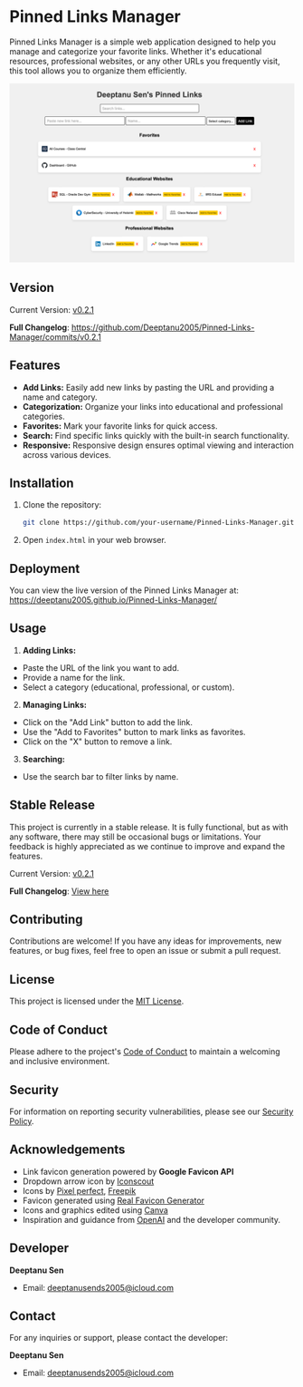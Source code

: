 # Pinned Links Manager

Pinned Links Manager is a simple web application designed to help you manage and categorize your favorite links. Whether it's educational resources, professional websites, or any other URLs you frequently visit, this tool allows you to organize them efficiently.

![Pinned Links Manager Preview](images/preview.png)

## Version

Current Version: [v0.2.1](https://github.com/Deeptanu2005/Pinned-Links-Manager/releases/tag/v0.2.1)

**Full Changelog**: https://github.com/Deeptanu2005/Pinned-Links-Manager/commits/v0.2.1

## Features

- **Add Links:** Easily add new links by pasting the URL and providing a name and category.
- **Categorization:** Organize your links into educational and professional categories.
- **Favorites:** Mark your favorite links for quick access.
- **Search:** Find specific links quickly with the built-in search functionality.
- **Responsive:** Responsive design ensures optimal viewing and interaction across various devices.

## Installation

1. Clone the repository:

   ```bash
   git clone https://github.com/your-username/Pinned-Links-Manager.git
   ```

2. Open `index.html` in your web browser.

## Deployment

You can view the live version of the Pinned Links Manager at: https://deeptanu2005.github.io/Pinned-Links-Manager/

## Usage

1. **Adding Links:**
- Paste the URL of the link you want to add.
- Provide a name for the link.
- Select a category (educational, professional, or custom).

2. **Managing Links:**
- Click on the "Add Link" button to add the link.
- Use the "Add to Favorites" button to mark links as favorites.
- Click on the "X" button to remove a link.

3. **Searching:**
- Use the search bar to filter links by name.

## Stable Release

This project is currently in a stable release. It is fully functional, but as with any software, there may still be occasional bugs or limitations. Your feedback is highly appreciated as we continue to improve and expand the features.

Current Version: [v0.2.1](https://github.com/Deeptanu2005/Pinned-Links-Manager/releases/tag/v0.2.1)

**Full Changelog**: [View here](https://github.com/Deeptanu2005/Pinned-Links-Manager/commits/v0.2.1)


## Contributing

Contributions are welcome! If you have any ideas for improvements, new features, or bug fixes, feel free to open an issue or submit a pull request.

## License

This project is licensed under the [MIT License](LICENSE).

## Code of Conduct

Please adhere to the project's [Code of Conduct](CODE_OF_CONDUCT.md) to maintain a welcoming and inclusive environment.

## Security

For information on reporting security vulnerabilities, please see our [Security Policy](SECURITY.md).

## Acknowledgements

- Link favicon generation powered by **Google Favicon API**
- Dropdown arrow icon by [Iconscout](https://iconscout.com/free-lottie-animation/down-arrow-8747212)
- Icons by [Pixel perfect](https://www.freepik.com/search), [Freepik](https://www.freepik.com/search)
- Favicon generated using [Real Favicon Generator](https://realfavicongenerator.net)
- Icons and graphics edited using [Canva](https://www.canva.com)
- Inspiration and guidance from [OpenAI](https://openai.com) and the developer community.


## Developer

**Deeptanu Sen**
- Email: [deeptanusends2005@icloud.com](mailto:deeptanusends2005@icloud.com)

## Contact

For any inquiries or support, please contact the developer:

**Deeptanu Sen**
- Email: [deeptanusends2005@icloud.com](mailto:deeptanusends2005@icloud.com)

